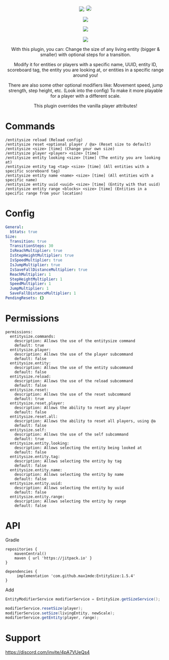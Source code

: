 <div align="center">
	
<a href="https://jitpack.io/#max1mde/EntitySize"><img src="https://jitpack.io/v/max1mde/EntitySize.svg"></a>
<a href="https://discord.gg/2UTkYj26B4" target="_blank"><img src="https://img.shields.io/badge/Discord_Server-7289DA?style=flat&logo=discord&logoColor=white" alt="Join Discord Server" style="border-radius: 15px; height: 20px;"></a>

<a href="https://github.com/max1mde/fancy-readme-stats"><img src="https://fancy-readme-stats.vercel.app/api/pin-wide/?username=max1mde&repo=EntitySize&dark_bg=3&theme=beach&footer=Supported%20versions%3A%201.20.5%2C%201.20.6%2C%201.21.x&show_icons=true&update=1"></a>
  
  <img src="https://imgur.com/yMuZdvu.gif">
  
<br>
<br>

<img src="https://github.com/max1mde/EntitySize/assets/114857048/2288ecc1-2ed8-4e8e-814e-d4923d57bb0e">

<br>

<p>
With this plugin, you can:
Change the size of any living entity (bigger & smaller)
with optional steps for a transition.

Modify it for entities or players with a specific name, UUID, entity ID, scoreboard tag, the entity you are looking at, or entities in a specific range around you!

There are also some other optional modifiers like:
Movement speed, jump strength, step height, etc. (Look into the config)
To make it more playable for a player with a different scale.

This plugin overrides the vanilla player attributes!
</p>

  
</div>

# Commands

```
/entitysize reload (Reload config)
/entitysize reset <optional player / @a> (Reset size to default)
/entitysize <size> [time] (Change your own size)
/entitysize player <player> <size> [time]
/entitysize entity looking <size> [time] (The entity you are looking at)
/entitysize entity tag <tag> <size> [time] (All entities with a specific scoreboard tag)
/entitysize entity name <name> <size> [time] (All entities with a specific name)
/entitysize entity uuid <uuid> <size> [time] (Entity with that uuid)
/entitysize entity range <blocks> <size> [time] (Entities in a specific range from your location)
```

# Config
```yml
General:
  bStats: true
Size:
  Transition: true
  TransitionSteps: 30
  IsReachMultiplier: true
  IsStepHeightMultiplier: true
  IsSpeedMultiplier: true
  IsJumpMultiplier: true
  IsSaveFallDistanceMultiplier: true
  ReachMultiplier: 1
  StepHeightMultiplier: 1
  SpeedMultiplier: 1
  JumpMultiplier: 1
  SaveFallDistanceMultiplier: 1
PendingResets: {}
```

# Permissions
```
permissions:
  entitysize.commands:
    description: Allows the use of the entitysize command
    default: true
  entitysize.player:
    description: Allows the use of the player subcommand
    default: false
  entitysize.entity:
    description: Allows the use of the entity subcommand
    default: false
  entitysize.reload:
    description: Allows the use of the reload subcommand
    default: false
  entitysize.reset:
    description: Allows the use of the reset subcommand
    default: true
  entitysize.reset.player:
    description: Allows the ability to reset any player
    default: false
  entitysize.reset.all:
    description: Allows the ability to reset all players, using @a
    default: false
  entitysize.self:
    description: Allows the use of the self subcommand
    default: true
  entitysize.entity.looking:
    description: Allows selecting the entity being looked at
    default: false
  entitysize.entity.tag:
    description: Allows selecting the entity by tag
    default: false
  entitysize.entity.name:
    description: Allows selecting the entity by name
    default: false
  entitysize.entity.uuid:
    description: Allows selecting the entity by uuid
    default: false
  entitysize.entity.range:
    description: Allows selecting the entity by range
    default: false
```

# API
Gradle
```
repositories {
	mavenCentral()
	maven { url 'https://jitpack.io' }
}

dependencies {
	 implementation 'com.github.max1mde:EntitySize:1.5.4'
}
```

Add 

```java
EntityModifierService modifierService = EntitySize.getSizeService();

modifierService.resetSize(player);
modifierService.setSize(livingEntity, newScale);
modifierService.getEntity(player, range);
```

# Support
https://discord.com/invite/4pA7VUeQs4
